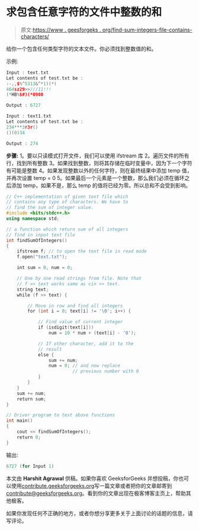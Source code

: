 # 求包含任意字符的文件中整数的和

> 原文:[https://www . geesforgeks . org/find-sum-integers-file-contains-characters/](https://www.geeksforgeeks.org/find-sum-integers-file-contains-characters/)

给你一个包含任何类型字符的文本文件。你必须找到整数值的和。

示例:

```cpp
Input : text.txt 
Let contents of test.txt be : 
:-,,$%^5313&^*1)(*(
464sz29>>///11!!!
(*HB%$#)(*0900

Output : 6727

Input : text1.txt 
Let contents of test.txt be : 
234***3r3r()
()(0)34

Output : 274

```

**步骤:**
1。要以只读模式打开文件，我们可以使用 ifstream 库
2。遍历文件的所有行，找到所有整数
3。如果找到整数，则将其存储在临时变量中，因为下一个字符有可能是整数
4。如果发现整数以外的任何字符，则在最终结果中添加 temp 值，并再次设置 temp = 0
5。如果最后一个元素是一个整数，那么我们必须在循环之后添加 temp，如果不是，那么 temp 的值将已经为零。所以总和不会受到影响。

```cpp
// C++ implementation of given text file which
// contains any type of characters. We have to
// find the sum of integer value.
#include <bits/stdc++.h>
using namespace std;

// a function which return sum of all integers
// find in input text file
int findSumOfIntegers()
{
    ifstream f; // to open the text file in read mode
    f.open("text.txt");

    int sum = 0, num = 0;

    // One by one read strings from file. Note that
    // f >> text works same as cin >> text.
    string text;
    while (f >> text) {

        // Move in row and find all integers
        for (int i = 0; text[i] != '\0'; i++) {

            // Find value of current integer
            if (isdigit(text[i])) 
                num = 10 * num + (text[i] - '0');            

            // If other character, add it to the
            // result
            else {
                sum += num;
                num = 0; // and now replace
                         // previous number with 0
            }
        }
    }
    sum += num;
    return sum;
}

// Driver program to test above functions
int main()
{
    cout << findSumOfIntegers();
    return 0;
}
```

输出:

```cpp
6727 (for Input 1)

```

本文由 **Harshit Agrawal** 供稿。如果你喜欢 GeeksforGeeks 并想投稿，你也可以使用[contribute.geeksforgeeks.org](http://www.contribute.geeksforgeeks.org)写一篇文章或者把你的文章邮寄到 contribute@geeksforgeeks.org。看到你的文章出现在极客博客主页上，帮助其他极客。

如果你发现任何不正确的地方，或者你想分享更多关于上面讨论的话题的信息，请写评论。